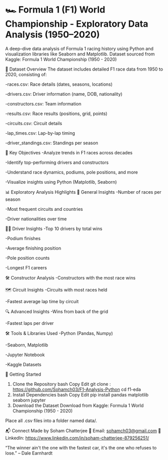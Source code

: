 # 🏎️ Formula 1 (F1) World Championship - Exploratory Data Analysis (1950–2020)
A deep-dive data analysis of Formula 1 racing history using Python and visualization libraries like Seaborn and Matplotlib.
Dataset sourced from Kaggle: Formula 1 World Championship (1950 - 2020)

📂 Dataset Overview
The dataset includes detailed F1 race data from 1950 to 2020, consisting of:

-races.csv: Race details (dates, seasons, locations)

-drivers.csv: Driver information (name, DOB, nationality)

-constructors.csv: Team information

-results.csv: Race results (positions, grid, points)

-circuits.csv: Circuit details

-lap_times.csv: Lap-by-lap timing

-driver_standings.csv: Standings per season

📌 Key Objectives
-Analyze trends in F1 races across decades

-Identify top-performing drivers and constructors

-Understand race dynamics, podiums, pole positions, and more

-Visualize insights using Python (Matplotlib, Seaborn)

📊 Exploratory Analysis Highlights
🏁 General Insights
-Number of races per season

-Most frequent circuits and countries

-Driver nationalities over time

🧍‍♂️ Driver Insights
-Top 10 drivers by total wins

-Podium finishes

-Average finishing position

-Pole position counts

-Longest F1 careers

🛠️ Constructor Analysis
-Constructors with the most race wins


🗺️ Circuit Insights
-Circuits with most races held

-Fastest average lap time by circuit

🔍 Advanced Insights
-Wins from back of the grid

-Fastest laps per driver



🛠️ Tools & Libraries Used
-Python (Pandas, Numpy)

-Seaborn, Matplotlib

-Jupyter Notebook

-Kaggle Datasets

🚀 Getting Started
1. Clone the Repository
bash
Copy
Edit
git clone : https://github.com/Sohamch03/F1-Analysis-Python
cd f1-eda
2. Install Dependencies
bash
Copy
Edit
pip install pandas matplotlib seaborn jupyter
3. Download the Dataset
Download from Kaggle: Formula 1 World Championship (1950 - 2020)

Place all .csv files into a folder named data/.



📬 Connect
Made by Soham Chatterjee
📧 Email: sohamch03@gmail.com
🔗 LinkedIn: https://www.linkedin.com/in/soham-chatterjee-879256251/

“The winner ain't the one with the fastest car, it's the one who refuses to lose.” – Dale Earnhardt











